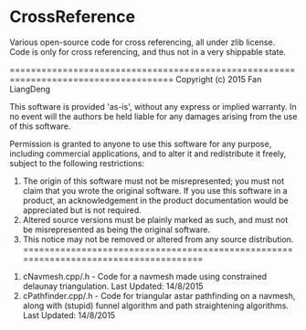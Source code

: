 # CrossReference

Various open-source code for cross referencing, all under zlib license. 
Code is only for cross referencing, and thus not in a very shippable state.

=====================================================================================
Copyright (c) 2015 Fan LiangDeng

This software is provided 'as-is', without any express or implied
warranty. In no event will the authors be held liable for any damages
arising from the use of this software.

Permission is granted to anyone to use this software for any purpose,
including commercial applications, and to alter it and redistribute it
freely, subject to the following restrictions:

1. The origin of this software must not be misrepresented; you must not
   claim that you wrote the original software. If you use this software
   in a product, an acknowledgement in the product documentation would be
   appreciated but is not required.
2. Altered source versions must be plainly marked as such, and must not be
   misrepresented as being the original software.
3. This notice may not be removed or altered from any source distribution.
=====================================================================================

1) cNavmesh.cpp/.h - Code for a navmesh made using constrained delaunay triangulation.
Last Updated: 14/8/2015
2) cPathfinder.cpp/.h - Code for triangular astar pathfinding on a navmesh, along with (stupid) funnel algorithm and path straightening algorithms.
Last Updated: 14/8/2015
